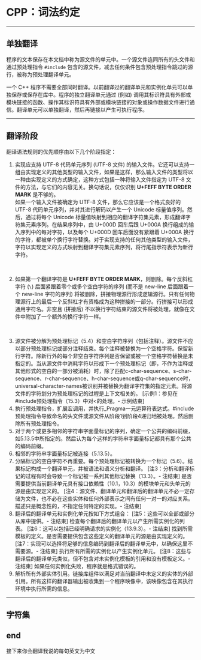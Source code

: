 # CPP：词法约定

---
## 单独翻译

程序的文本保存在本文档中称为源文件的单元中。一个源文件连同所有的头文件和通过预处理指令 `#include` 包含的源文件，减去任何条件包含预处理指令跳过的源行，被称为预处理翻译单元。

一个 C++ 程序不需要全部同时翻译。以前翻译过的翻译单元和实例化单元可以单独保存或保存在库中。程序的独立翻译单元通过 (例如) 调用其标识符具有外部或模块链接的函数、操作其标识符具有外部或模块链接的对象或操作数据文件进行通信。翻译单元可以单独翻译，然后再链接以产生可执行程序。

---
## 翻译阶段

翻译语法规则的优先顺序由以下几个阶段指定：
1. 实现应支持 UTF-8 代码单元序列 (UTF-8 文件) 的输入文件。它还可以支持一组由实现定义的其他类型的输入文件，如果是这样，那么输入文件的类型将以一种由实现定义的方式确定，这种方式包括一种将输入文件指定为 UTF-8 文件的方法，与它们的内容无关。换句话说，仅仅识别 **U+FEFF BYTE ORDER MARK** 是不够的。<br>
如果一个输入文件被确定为 UTF-8 文件，那么它应该是一个格式良好的 UTF-8 代码单元序列，并对其进行解码以产生一个 Unicode 标量值序列。然后，通过将每个 Unicode 标量值映射到相应的翻译字符集元素，形成翻译字符集元素序列。在结果序列中，由 U+000D 回车后跟 U+000A 换行组成的输入序列中的每对字符，以及每个 U+000D 回车后面没有紧跟着 U+000A 换行的字符，都被单个换行字符替换。对于实现支持的任何其他类型的输入文件，字符以实现定义的方式映射到翻译字符集元素序列，将行尾指示符表示为新行字符。
<br>

2. 如果第一个翻译字符是 **U+FEFF BYTE ORDER MARK**，则删除。每个反斜杠字符 (`\`) 后面紧跟着零个或多个空白字符的序列 (而不是 new-line 后面跟着一个 new-line 字符的序列) 将被删除，拼接物理源行形成逻辑源行。只有任何物理源行上的最后一个反斜杠才有资格成为这种拼接的一部分。行拼接可以形成通用字符名。非空且 (拼接后) 不以换行字符结束的源文件将被处理，就像在文件中附加了一个额外的换行字符一样。
<br>

3. 源文件被分解为预处理标记（5.4）和空白字符序列（包括注释）。源文件不应以部分预处理标记或部分注释结束。每个注释被替换为一个空格字符。保留新行字符。除新行外的每个非空白字符序列是否保留或被一个空格字符替换是未指定的。当从源文件中消耗字符以形成下一个预处理标记（即，不作为注释或其他形式的空白的一部分被消耗）时，除了匹配c-char-sequence、s-char-sequence、r-char-sequence、h-char-sequence或q-char-sequence时，universal-character-names被识别并被替换为翻译字符集的指定元素。将源文件的字符划分为预处理标记的过程是上下文相关的。
[示例1：参见在#include预处理指令（15.3）中对<的处理。- 示例结束]
4. 执行预处理指令，扩展宏调用，并执行_Pragma一元运算符表达式。#include预处理指令导致命名的头文件或源文件从阶段1到阶段4递归地被处理。然后删除所有预处理指令。
5. 对于两个或更多相邻的字符串字面量标记的序列，确定一个公共的编码前缀，如5.13.5中所指定的。然后认为每个这样的字符串字面量标记都具有那个公共的编码前缀。
6. 相邻的字符串字面量标记被连接（5.13.5）。
7. 分隔标记的空白字符不再重要。每个预处理标记被转换为一个标记（5.6）。结果标记构成一个翻译单元，并被语法和语义分析和翻译。
[注3：分析和翻译标记的过程有时会导致一个标记被一系列其他标记替换（13.3）。- 注结束]
是否需要提供当前翻译单元具有接口依赖性（10.1，10.3）的模块单元和头单元的源是由实现定义的。
[注4：源文件、翻译单元和翻译后的翻译单元不必一定存储为文件，也不必在这些实体和任何外部表示之间有任何一对一的对应关系。描述只是概念性的，不指定任何特定的实现。- 注结束]
8. 翻译后的翻译单元和实例化单元按如下方式组合：
[注5：这些可以全部或部分从库中提供。- 注结束]
检查每个翻译后的翻译单元以产生所需实例化的列表。
[注6：这可以包括已经明确请求的实例化（13.9.3）。- 注结束]
找到所需模板的定义。是否需要提供包含这些定义的翻译单元的源是由实现定义的。
[注7：实现可以选择将足够的信息编码到翻译后的翻译单元中，以确保这里不需要源。- 注结束]
执行所有所需的实例化以产生实例化单元。
[注8：这些与翻译后的翻译单元类似，但不包含对未实例化模板的引用和没有模板定义。- 注结束]
如果任何实例化失败，程序就是格式错误的。
9. 解析所有外部实体引用。链接库组件以满足对当前翻译中未定义的实体的外部引用。所有这样的翻译器输出被收集到一个程序映像中，该映像包含在其执行环境中执行所需的信息。


---
## 字符集



## end 

接下来你会翻译我说的每句英文为中文